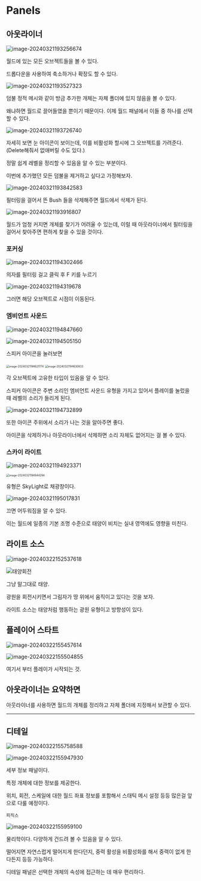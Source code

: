 # Panels

## 아웃라이너

![image-20240321193256674](../../../image/image-20240321193256674.png)

월드에 있는 모든 오브젝트들을 볼 수 있다.

드롭다운을 사용하여 축소하거나 확장도 할 수 있다.

![image-20240321193527323](../../../image/image-20240321193527323.png)

덤불 정적 메시와 같이 방금 추가한 개체는 자체 폴더에 있지 않음을 볼 수 있다.

왜냐하면 월드로 끌어들였을 뿐이기 때문이다. 이제 월드 패널에서 이들 중 하나를 선택할 수 있다.

![image-20240321193726740](../../../image/image-20240321193726740.png)

자세히 보면 눈 아이콘이 보이는데, 이를 비활성화 할시에 그 오브젝트를 가려준다. (Delete해줘서 없애버릴 수도 있다.)

정말 쉽게 레벨을 정리할 수 있음을 알 수 있는 부분이다.

이번에 추가했던 모든 덤불을 제거하고 싶다고 가정해보자.

![image-20240321193842583](../../../image/image-20240321193842583.png)

필터링을 걸어서 뜬 Bush 들을 삭제해주면 월드에서 삭제가 된다.

![image-20240321193916807](../../../image/image-20240321193916807.png)

월드가 엄청 커지면 개체를 찾기가 어려울 수 있는데, 이럴 때 아웃라이너에서 필터링을 걸어서 찾아주면 편하게 찾을 수 있을 것이다. 

### 포커싱

![image-20240321194302466](../../../image/image-20240321194302466.png)

의자를 필터링 걸고 클릭 후 F 키를 누르기

![image-20240321194319678](../../../image/image-20240321194319678.png)

그러면 해당 오브젝트로 시점이 이동된다.

### 엠비언트 사운드

![image-20240321194847660](../../../image/image-20240321194847660.png)

![image-20240321194505150](../../../image/image-20240321194505150.png)

스피커 아이콘을 눌러보면

<img src="../../../image/image-20240321194621774.png" alt="image-20240321194621774" style="zoom:50%;" />

<img src="../../../image/image-20240321194630833.png" alt="image-20240321194630833" style="zoom: 50%;" />

각 오브젝트에 고유한 타입이 있음을 알 수 있다.

스피커 아이콘은 주변 소리인 엠비언트 사운드 유형을 가지고 있어서 플레이를 눌렀을 때 레벨의 소리가 들리게 된다.

![image-20240321194732899](../../../image/image-20240321194732899.png)

또한 아이콘 주위에서 소리가 나는 것을 알아주면 좋다.

아이콘을 삭제하거나 아웃라이너에서 삭제하면 소리 자체도 없어지는 걸 볼 수 있다.



### 스카이 라이트

![image-20240321194923371](../../../image/image-20240321194923371.png)

<img src="../../../image/image-20240321194944294.png" alt="image-20240321194944294" style="zoom:50%;" />

유형은 SkyLight로 채광창이다.

![image-20240321195017831](../../../image/image-20240321195017831.png)

끄면 어두워짐을 알 수 있다.

이는 월드에 일종의 기본 조명 수준으로 태양이 비치는 실내 영역에도 영향을 미친다.

## 라이트 소스

![image-20240322152537618](../../../image/image-20240322152537618.png)

![태양회전](../../../image/태양회전.gif)

그냥 말그대로 태양.

광원을 회전시키면서 그림자가 땅 위에서 움직이고 있다는 것을 보자.

라이트 소스는 태양처럼 행동하는 광원 유형이고 방향성이 있다.

## 플레이어 스타트

![image-20240322155457614](../../../image/image-20240322155457614.png)

![image-20240322155504855](../../../image/image-20240322155504855.png)

여기서 부터 플레이가 시작되는 것.

## 아웃라이너는 요약하면

아웃라이너를 사용하면 월드의 개체를 정리하고 자체 폴더에 지정해서 보관할 수 있다.

-----

## 디테일

![image-20240322155758588](../../../image/image-20240322155758588.png)

![image-20240322155947930](../../../image/image-20240322155947930.png)

세부 정보 패널이다.

특정 개체에 대한 정보를 제공한다.

위치, 회전, 스케일에 대한 월드 좌표 정보를 포함해서 스태틱 메시 설정 등등 많은걸 앞으로 다룰 예정이다.

`피직스`

![image-20240322155959100](../../../image/image-20240322155959100.png)

물리학이다. 다양하게 건드려 볼 수 있음을 알 수 있다.

떨어지면 자연스럽게 떨어지게 한다던지, 중력 활성을 비활성화를 해서 중력이 없게 한다든지 등등 가능하다.

디테일 패널은 선택한 개체의 속성에 접근하는 데 매우 편리하다.